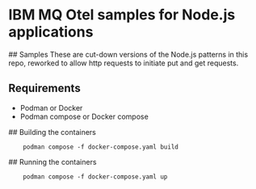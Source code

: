 # IBM MQ Otel samples for Node.js applications

## Samples
These are cut-down versions of the Node.js patterns in this repo, reworked to allow http requests to initiate put and get requests.

## Requirements
- Podman or Docker
- Podman compose or Docker compose  

## Building the containers
```
    podman compose -f docker-compose.yaml build
```

## Running the containers
```
    podman compose -f docker-compose.yaml up
```